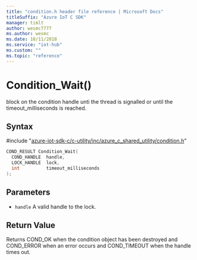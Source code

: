 ```yaml
---                             
title: "condition.h header file reference | Microsoft Docs" 
titleSuffix: "Azure IoT C SDK"            
manager: timlt                 
author: wesmc7777              
ms.author: wesmc               
ms.date: 10/11/2018                    
ms.service: "iot-hub"             
ms.custom: ""                
ms.topic: "reference"        
---                            
```


# Condition_Wait()

block on the condition handle unti the thread is signalled or until the timeout_milliseconds is reached.

## Syntax

\#include "[azure-iot-sdk-c/c-utility/inc/azure_c_shared_utility/condition.h](../condition-h.md)"  
```C
COND_RESULT Condition_Wait(
  COND_HANDLE  handle,
  LOCK_HANDLE  lock,
  int          timeout_milliseconds
);
```

## Parameters
* `handle` A valid handle to the lock.

## Return Value
Returns COND_OK when the condition object has been destroyed and COND_ERROR when an error occurs and COND_TIMEOUT when the handle times out.

